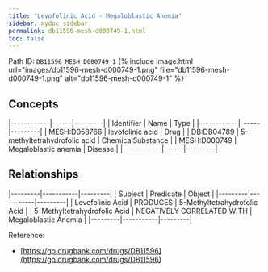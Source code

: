 ```yaml
---
title: "Levofolinic Acid - Megaloblastic Anemia"
sidebar: mydoc_sidebar
permalink: db11596-mesh-d000749-1.html
toc: false 
---
```



Path ID: `DB11596_MESH_D000749_1`
{% include image.html url="images/db11596-mesh-d000749-1.png" file="db11596-mesh-d000749-1.png" alt="db11596-mesh-d000749-1" %}

## Concepts

|------------|------|---------|
| Identifier | Name | Type    |
|------------|------|---------|
| MESH:D058766 | levofolinic acid | Drug |
| DB:DB04789 | 5-methyltetrahydrofolic acid | ChemicalSubstance |
| MESH:D000749 | Megaloblastic anemia | Disease |
|------------|------|---------|

## Relationships

|---------|-----------|---------|
| Subject | Predicate | Object  |
|---------|-----------|---------|
| Levofolinic Acid | PRODUCES | 5-Methyltetrahydrofolic Acid |
| 5-Methyltetrahydrofolic Acid | NEGATIVELY CORRELATED WITH | Megaloblastic Anemia |
|---------|-----------|---------|

Reference: 
  - [https://go.drugbank.com/drugs/DB11596](https://go.drugbank.com/drugs/DB11596)
